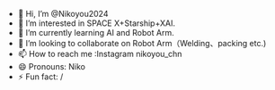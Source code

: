 - 👋 Hi, I’m @Nikoyou2024
- 👀 I’m interested in SPACE X+Starship+XAI.
- 🌱 I’m currently learning AI and Robot Arm.
- 💞️ I’m looking to collaborate on Robot Arm（Welding、packing etc.)
- 📫 How to reach me :Instagram nikoyou_chn
- 😄 Pronouns: Niko
- ⚡ Fun fact: /

<!---
Nikoyou2024/Nikoyou2024 is a ✨ special ✨ repository because its `README.md` (this file) appears on your GitHub profile.
You can click the Preview link to take a look at your changes.
--->
